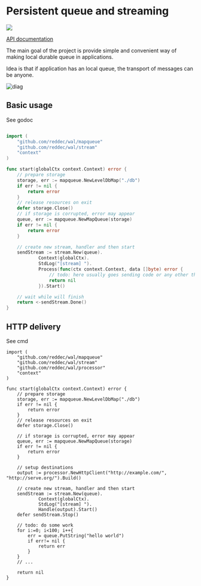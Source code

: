 # Persistent queue and streaming

[![](https://godoc.org/github.com/reddec/wal?status.svg)](https://godoc.org/github.com/reddec/wal)


[API documentation](https://godoc.org/github.com/reddec/wal)

The main goal of the project is provide simple and convenient way of making local durable queue in applications.

Idea is that if application has an local queue, the transport of messages can be anyone.

![diag](https://user-images.githubusercontent.com/6597086/44100830-7a648f9e-a018-11e8-93da-7bba5e4bab3d.png)


## Basic usage

See godoc

```go

import (
    "github.com/reddec/wal/mapqueue"
    "github.com/reddec/wal/stream"
    "context"
)

func start(globalCtx context.Context) error {
    // prepare storage
	storage, err := mapqueue.NewLevelDbMap("./db")
	if err != nil {
		return error
	}
	// release resources on exit
	defer storage.Close()
	// if storage is corrupted, error may appear
	queue, err := mapqueue.NewMapQueue(storage)
	if err != nil {
		return error
	}

	// create new stream, handler and then start
	sendStream := stream.New(queue).
    		Context(globalCtx).
    		StdLog("[stream] ").
    		Process(func(ctx context.Context, data []byte) error {
    			// todo: here usually goes sending code or any other that may produce error
    			return nil
    		}).Start()

    // wait while will finish
    return <-sendStream.Done()
}
```

## HTTP delivery

See cmd

```
import (
    "github.com/reddec/wal/mapqueue"
    "github.com/reddec/wal/stream"
    "github.com/reddec/wal/processor"
    "context"
)

func start(globalCtx context.Context) error {
    // prepare storage
	storage, err := mapqueue.NewLevelDbMap("./db")
	if err != nil {
		return error
	}
	// release resources on exit
	defer storage.Close()

	// if storage is corrupted, error may appear
	queue, err := mapqueue.NewMapQueue(storage)
	if err != nil {
		return error
	}

	// setup destinations
	output := processor.NewHttpClient("http://example.com/", "http://serve.org/").Build()

	// create new stream, handler and then start
	sendStream := stream.New(queue).
    		Context(globalCtx).
    		StdLog("[stream] ").
    		Handle(output).Start()
    defer sendStream.Stop()

    // todo: do some work
    for i:=0; i<100; i++{
        err = queue.PutString("hello world")
        if err!= nil {
            return err
        }
    }
    // ...

    return nil
}
```